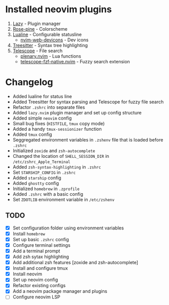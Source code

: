 # Installed neovim plugins

1. [Lazy](https://github.com/folke/lazy.nvim) - Plugin manager
2. [Rose-pine](https://github.com/rose-pine/neovim) - Colorscheme
3. [Lualine](https://github.com/nvim-lualine/lualine.nvim) - Configurable statusline
    - [nvim-web-devicons](https://github.com/nvim-tree/nvim-web-devicons) - Dev icons
4. [Treesitter](https://github.com/nvim-treesitter/nvim-treesitter) - Syntax tree highlighting
5. [Telescope](https://github.com/nvim-telescope/telescope.nvim) - File search
    - [plenary.nvim](https://github.com/nvim-lua/plenary.nvim) - Lua functions
    - [telescope-fzf-native.nvim](https://github.com/nvim-telescope/telescope-fzf-native.nvim) - Fuzzy search extension

# Changelog

* Added lualine for status line
* Added Treesitter for syntax parsing and Telescope for fuzzy file search
* Refactor `.zshrc` into separate files
* Added `lazy.nvim` plugin manager and set up config structure
* Added simple `neovim` config
* Small bug fixes (`HISTFILE`, `tmux` copy mode)
* Added a handy `tmux-sessionizer` function
* Added `tmux` config
* Seggregated environment variables in `.zshenv` file that is loaded before `.zshrc`
* Initialized `zoxide` and `zsh-autocomplete`
* Changed the location of `SHELL_SESSION_DIR` in `/etc/zshrc_Apple_Terminal`
* Added `zsh-syntax-highlighting` in `.zshrc`
* Set `STARSHIP_CONFIG` in `.zshrc`
* Added `starship` config
* Added `ghostty` config
* Initialized `homebrew` in `.zprofile`
* Added `.zshrc` with a basic config
* Set `ZDOTLIB` environment variable in `/etc/zshenv`

## TODO

- [x] Set configuration folder using environment variables
- [x] Install `homebrew`
- [x] Set up basic `.zshrc` config
- [x] Configure terminal settings
- [x] Add a terminal prompt
- [x] Add zsh sytax highlighting
- [x] Add additional zsh features [zoxide and zsh-autocomplete]
- [x] Install and configure tmux
- [x] Install neovim
- [x] Set up neovim config
- [x] Refactor existing configs 
- [x] Add a neovim package manager and plugins
- [ ] Configure neovim LSP
